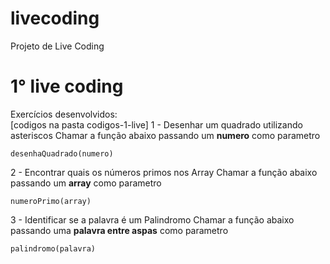 # livecoding
Projeto de Live Coding


# 1° live coding

Exercícios desenvolvidos: <br>
[codigos na pasta codigos-1-live]
1 - Desenhar um quadrado utilizando asteriscos
Chamar a função abaixo passando um **numero** como parametro
```
desenhaQuadrado(numero)
```
2 - Encontrar quais os números primos nos Array
Chamar a função abaixo passando um **array** como parametro
```
numeroPrimo(array)
```
3 - Identificar se a palavra é um Palindromo
Chamar a função abaixo passando uma **palavra entre aspas** como parametro
```
palindromo(palavra)
```

